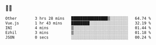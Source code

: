 ### 👨‍💻

<!--START_SECTION:waka-->

```txt
Other        3 hrs 28 mins   ████████████████▒░░░░░░░░   64.74 %
Vue.js       1 hr 43 mins    ████████░░░░░░░░░░░░░░░░░   32.19 %
INI          4 mins          ▒░░░░░░░░░░░░░░░░░░░░░░░░   01.44 %
Ezhil        3 mins          ▒░░░░░░░░░░░░░░░░░░░░░░░░   01.18 %
JSON         0 secs          ░░░░░░░░░░░░░░░░░░░░░░░░░   00.24 %
```

<!--END_SECTION:waka-->

